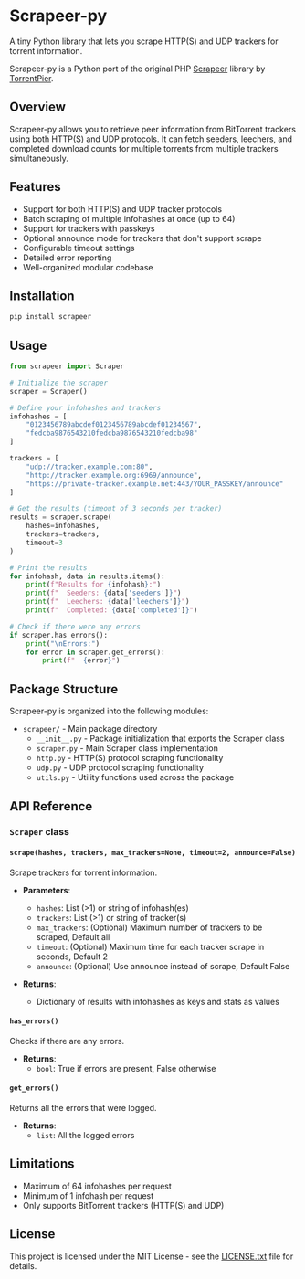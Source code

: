 # Scrapeer-py

A tiny Python library that lets you scrape HTTP(S) and UDP trackers for torrent information.

Scrapeer-py is a Python port of the original PHP [Scrapeer](https://github.com/torrentpier/scrapeer) library by [TorrentPier](https://github.com/torrentpier).

## Overview

Scrapeer-py allows you to retrieve peer information from BitTorrent trackers using both HTTP(S) and UDP protocols. It can fetch seeders, leechers, and completed download counts for multiple torrents from multiple trackers simultaneously.

## Features

- Support for both HTTP(S) and UDP tracker protocols
- Batch scraping of multiple infohashes at once (up to 64)
- Support for trackers with passkeys
- Optional announce mode for trackers that don't support scrape
- Configurable timeout settings
- Detailed error reporting
- Well-organized modular codebase

## Installation

```bash
pip install scrapeer
```

## Usage

```python
from scrapeer import Scraper

# Initialize the scraper
scraper = Scraper()

# Define your infohashes and trackers
infohashes = [
    "0123456789abcdef0123456789abcdef01234567",
    "fedcba9876543210fedcba9876543210fedcba98"
]

trackers = [
    "udp://tracker.example.com:80",
    "http://tracker.example.org:6969/announce",
    "https://private-tracker.example.net:443/YOUR_PASSKEY/announce"
]

# Get the results (timeout of 3 seconds per tracker)
results = scraper.scrape(
    hashes=infohashes,
    trackers=trackers,
    timeout=3
)

# Print the results
for infohash, data in results.items():
    print(f"Results for {infohash}:")
    print(f"  Seeders: {data['seeders']}")
    print(f"  Leechers: {data['leechers']}")
    print(f"  Completed: {data['completed']}")

# Check if there were any errors
if scraper.has_errors():
    print("\nErrors:")
    for error in scraper.get_errors():
        print(f"  {error}")
```

## Package Structure

Scrapeer-py is organized into the following modules:

- `scrapeer/` - Main package directory
  - `__init__.py` - Package initialization that exports the Scraper class
  - `scraper.py` - Main Scraper class implementation
  - `http.py` - HTTP(S) protocol scraping functionality
  - `udp.py` - UDP protocol scraping functionality
  - `utils.py` - Utility functions used across the package

## API Reference

### `Scraper` class

#### `scrape(hashes, trackers, max_trackers=None, timeout=2, announce=False)`

Scrape trackers for torrent information.

- **Parameters**:
  - `hashes`: List (>1) or string of infohash(es)
  - `trackers`: List (>1) or string of tracker(s)
  - `max_trackers`: (Optional) Maximum number of trackers to be scraped, Default all
  - `timeout`: (Optional) Maximum time for each tracker scrape in seconds, Default 2
  - `announce`: (Optional) Use announce instead of scrape, Default False

- **Returns**:
  - Dictionary of results with infohashes as keys and stats as values

#### `has_errors()`

Checks if there are any errors.

- **Returns**:
  - `bool`: True if errors are present, False otherwise

#### `get_errors()`

Returns all the errors that were logged.

- **Returns**:
  - `list`: All the logged errors

## Limitations

- Maximum of 64 infohashes per request
- Minimum of 1 infohash per request
- Only supports BitTorrent trackers (HTTP(S) and UDP)

## License

This project is licensed under the MIT License - see the [LICENSE.txt](LICENSE.txt) file for details.